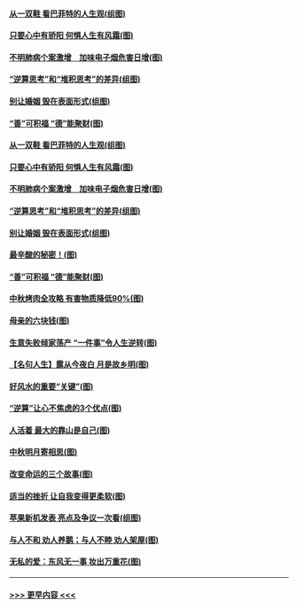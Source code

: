 #### [从一双鞋 看巴菲特的人生观(组图)](../pages/p8/907311.md?t=09150111) 
#### [只要心中有骄阳 何惧人生有风霜(图)](../pages/p8/907320.md?t=09150111) 
#### [不明肺病个案激增　加味电子烟危害日增(图)](../pages/p8/907307.md?t=09150111) 
#### [“逆算思考”和“堆积思考”的差异(组图)](../pages/p8/907229.md?t=09150111) 
#### [别让婚姻 毁在表面形式(组图)](../pages/p8/907118.md?t=09150111) 
#### [“善”可积福 “德”能聚财(图)](../pages/p8/906906.md?t=09150111) 
#### [从一双鞋 看巴菲特的人生观(组图)](../pages/p8/907311.md?t=09150111) 
#### [只要心中有骄阳 何惧人生有风霜(图)](../pages/p8/907320.md?t=09150111) 
#### [不明肺病个案激增　加味电子烟危害日增(图)](../pages/p8/907307.md?t=09150111) 
#### [“逆算思考”和“堆积思考”的差异(组图)](../pages/p8/907229.md?t=09150111) 
#### [别让婚姻 毁在表面形式(组图)](../pages/p8/907118.md?t=09150111) 
#### [最辛酸的秘密！(图)](../pages/p8/906327.md?t=09150111) 
#### [“善”可积福 “德”能聚财(图)](../pages/p8/906906.md?t=09150111) 
#### [中秋烤肉全攻略 有害物质降低90%(图)](../pages/p8/907227.md?t=09150111) 
#### [母亲的六块钱(图)](../pages/p8/907107.md?t=09150111) 
#### [生意失败倾家荡产 “一件事”令人生逆转(图)](../pages/p8/907101.md?t=09150111) 
#### [【名句人生】露从今夜白 月是故乡明(图)](../pages/p8/906558.md?t=09150111) 
#### [好风水的重要“关键”(图)](../pages/p8/907087.md?t=09150111) 
#### [“逆算”让心不焦虑的3个优点(图)](../pages/p8/907070.md?t=09150111) 
#### [人活着 最大的靠山是自己(图)](../pages/p8/906329.md?t=09150111) 
#### [中秋明月寄相思(图)](../pages/p8/906932.md?t=09150111) 
#### [改变命运的三个故事(图)](../pages/p8/906257.md?t=09150111) 
#### [适当的挫折 让自我变得更柔软(图)](../pages/p8/906984.md?t=09150111) 
#### [苹果新机发表 亮点及争议一次看(组图)](../pages/p8/906967.md?t=09150111) 
#### [与人不和 劝人养鹅；与人不睦 劝人架屋(图)](../pages/p8/906905.md?t=09150111) 
#### [无私的爱：东风无一事 妆出万重花(图)](../pages/p8/906862.md?t=09150111) 

----
#### [ >>> 更早内容 <<< ](../indexes/p8-earlier.md)

